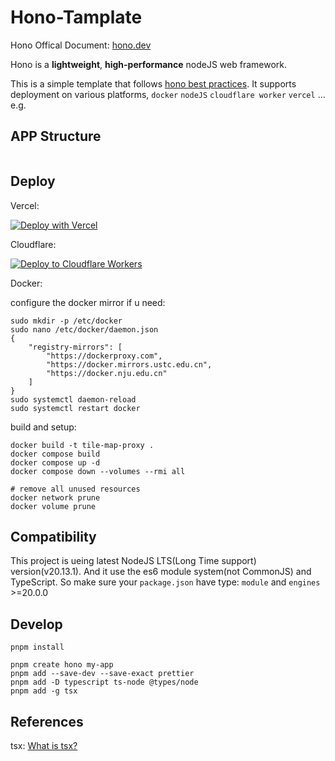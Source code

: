 # Hono-Tamplate

Hono Offical Document: [hono.dev](https://hono.dev/)

Hono is a **lightweight**, **high-performance** nodeJS web framework.

This is a simple template that follows [hono best practices](https://hono.dev/guides/best-practices). It supports deployment on various platforms, `docker` `nodeJS` `cloudflare worker` `vercel` ... e.g.

## APP Structure

```shell

```

## Deploy

Vercel:

[![Deploy with Vercel](https://vercel.com/button)](https://vercel.com/new/clone?repository-url=https://github.com/whalefell/Hono-Tamplate)

Cloudflare:

[![Deploy to Cloudflare Workers](https://deploy.workers.cloudflare.com/button)](https://deploy.workers.cloudflare.com/?url=https://github.com/whalefell/Hono-Tamplate)

Docker:

configure the docker mirror if u need:

```shell
sudo mkdir -p /etc/docker
sudo nano /etc/docker/daemon.json
{
    "registry-mirrors": [
        "https://dockerproxy.com",
        "https://docker.mirrors.ustc.edu.cn",
        "https://docker.nju.edu.cn"
    ]
}
sudo systemctl daemon-reload
sudo systemctl restart docker
```

build and setup:

```shell
docker build -t tile-map-proxy .
docker compose build
docker compose up -d
docker compose down --volumes --rmi all

# remove all unused resources
docker network prune
docker volume prune
```

## Compatibility

This project is ueing latest NodeJS LTS(Long Time support) version(v20.13.1). And it use the es6 module system(not CommonJS) and TypeScript. So make sure your `package.json` have type: `module` and `engines` >=20.0.0

## Develop

```shell
pnpm install

pnpm create hono my-app
pnpm add --save-dev --save-exact prettier
pnpm add -D typescript ts-node @types/node
pnpm add -g tsx
```

## References

tsx: [What is tsx?](https://dev.to/_staticvoid/how-to-run-typescript-natively-in-nodejs-with-tsx-3a0c)
